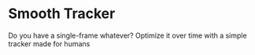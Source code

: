 # Smooth Tracker
Do you have a single-frame whatever? Optimize it over time with a simple tracker made for humans
